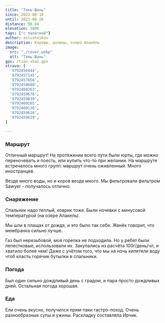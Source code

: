 ```yaml
---
title: "Тянь-Шань"
since: 2023-08-18
until: 2023-08-26
distance: 98.84
elevation: 3806
tags: ["с палаткой"]
author: aslushnikov
description: Коровы, долины, озеро Алакёль
image:
  src: "./cover.webp"
  alt: "Тянь-Шань"
gpx: /tian-shan.gpx
strava: [
  '9792456444',
  '9792457145',
  '9792457656',
  '9792458680',
  '9792460263',
  '9792459676',
  '9792459839',
  '9792460165',
  '9792460136',
  '9792459616',
  '9792459629',
]

---
```


### Маршрут

Отличный маршрут! На протяжении всего пути были юрты, где можно переночевать и поесть, или купить что-то при желании. На маршруте встречалось много групп: маршрут очень оживленный. Много иностранцев. 

Везде много воды, но и коров везде много. Мы фильтровали фильтром Sawyer - получалось отлично. 

### Снаряжение

Спальник надо теплый, коврик тоже. Были ночевки с минусовой температурой (на озере Алакель).

Мы шли в плащах от дождя, и это было так себе. Женёк говорит, что мембранка сильно лучше.

Газ был нерезьбовой, моя горелка не подходила. Но у ребят были лепестковые, использовали их. Закупались из расчёта 100г/день/чл, и хватило более чем! Даже с учётом того, что мы на ночь кипятили воду чтоб класть горячие бутылки в спальники.

### Погода

Был один сильно дождливый день с градом, и пара просто дождливых дней. Остальная погода хорошая.

### Еда

Ели очень вкусно, получился прям-таки гастро-поход. Очень разнообразные супы и ужины. Раскладку составляла Ирчик.